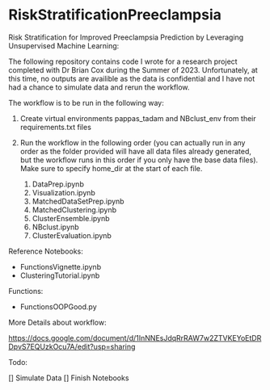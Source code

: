 # RiskStratificationPreeclampsia
Risk Stratification for Improved Preeclampsia Prediction by Leveraging Unsupervised Machine Learning:

The following repository contains code I wrote for a research project completed with Dr Brian Cox during the Summer of 2023. Unfortunately, at this time, no outputs are availible as the data is confidential and I have not had a chance to simulate data and rerun the workflow.

The workflow is to be run in the following way:

1. Create virtual environments pappas_tadam and NBclust_env from their requirements.txt files
2. Run the workflow in the following order (you can actually run in any order as the folder provided will have all data files already generated, but the workflow runs in this order if you only have the base data files). Make sure to specify home_dir at the start of each file.

    1. DataPrep.ipynb 
    2. Visualization.ipynb
    3. MatchedDataSetPrep.ipynb
    4. MatchedClustering.ipynb
    5. ClusterEnsemble.ipynb
    6. NBclust.ipynb
    7. ClusterEvaluation.ipynb

Reference Notebooks:

* FunctionsVignette.ipynb
* ClusteringTutorial.ipynb

Functions:

* FunctionsOOPGood.py

More Details about workflow:

https://docs.google.com/document/d/1InNNEsJdqRrRAW7w2ZTVKEYoEtDRDpvS7EQUzkOcu7A/edit?usp=sharing

Todo:

[] Simulate Data
[] Finish Notebooks
